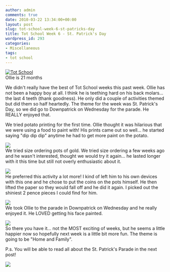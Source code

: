 ```yaml
---
author: admin
comments: true
date: 2010-03-22 13:34:00+00:00
layout: post
slug: tot-school-week-6-st-patricks-day
title: Tot School Week 6 - St. Patrick's Day
wordpress_id: 293
categories:
- Miscellaneous
tags:
- tot school
---
```


[![Tot School](http://i131.photobucket.com/albums/p316/carisahinson/Tot-School.gif)](http://lapbooksbycarisa.homestead.com/TotSchool.html)  
Ollie is 21 months  
  


We didn't really have the best of Tot School weeks this past week.  Ollie has not been a happy boy at all.  I think he is teething hard on his back molars... the last 4 teeth (thank goodness).  He only did a couple of activities themed but did them so half heartedly.  The theme for the week was St. Patrick's Day, so we did go to Downpatrick on Wednesday for the parade.  He REALLY enjoyed that.  
  
We tried potato printing for the first time.  Ollie thought it was hilarious that we were using a food to paint with!  His prints came out so well... he started saying "dip dip dip" anytime he had to get more paint on the potato.  
  
[![](http://farm5.static.flickr.com/4050/4454343884_ff57aca25e.jpg)](http://farm5.static.flickr.com/4050/4454343884_ff57aca25e.jpg)  
We tried size ordering pots of gold.  We tried size ordering a few weeks ago and he wasn't interested, thought we would try it again... he lasted longer with it this time but still not overly enthusiastic about it.  
  
[![](http://farm5.static.flickr.com/4008/4453564917_ed6e4f2ee0.jpg)](http://farm5.static.flickr.com/4008/4453564917_ed6e4f2ee0.jpg)  
He preferred this activity a lot more!  I kind of left him to his own devices with this one and he chose to put the coins on the pots himself.  He then lifted the paper so they would fall off and he did it again.  I picked out the shiniest 2 pence pieces I could find for him.  
  
[![](http://farm3.static.flickr.com/2702/4454344940_5beb166627.jpg)](http://farm3.static.flickr.com/2702/4454344940_5beb166627.jpg)  
We took Ollie to the parade in Downpatrick on Wednesday and he really enjoyed it.  He LOVED getting his face painted.  
  
[![](http://farm5.static.flickr.com/4010/4454347788_991bd2bd8a.jpg)](http://farm5.static.flickr.com/4010/4454347788_991bd2bd8a.jpg)  
So there you have it... not the MOST exciting of weeks, but he seems a little happier now so hopefully next week is a little bit more fun.  The theme is going to be "Home and Family".  
  
P.s. You will be able to read all about the St. Patrick's Parade in the next post!

![](https://blogger.googleusercontent.com/tracker/251139911615938991-4383736564779638003?l=www.outmumbered.com)
